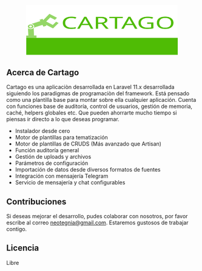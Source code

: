 <p align="center"><a href="" target="_blank"><img src="CARTAGO_LOGO.svg" width="400" alt="Cartago Logo"></a></p>



## Acerca de Cartago

Cartago es una aplicaciòn desarrollada en Laravel 11.x desarrollada siguiendo los paradigmas de programaciòn del framework. Está pensado como una plantilla base para montar sobre ella cualquier aplicación. Cuenta con funciones base de auditoría, control de usuarios, gestión de memoria, caché,
helpers globales etc. Que pueden ahorrarte mucho tiempo si piensas ir directo a lo que deseas programar.



- Instalador desde cero
- Motor de plantillas para tematización
- Motor de plantillas de CRUDS (Más avanzado que Artisan)
- Función auditoría general
- Gestión de uploads y archivos 
- Parámetros de configuración
- Importación de datos desde diversos formatos de fuentes
- Integración con mensajería Telegram
- Servicio de mensajería y chat configurables

## Contribuciones

Si deseas mejorar el desarrollo, pudes colaborar con nosotros, por favor escribe al correo neotegnia@gmail.com. Estaremos gustosos 
de trabajar contigo.




## Licencia

Libre
